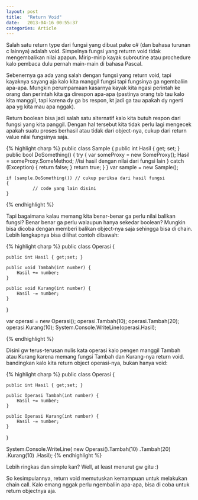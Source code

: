 ```yaml
---
layout: post
title:  "Return Void"
date:   2013-04-16 00:55:37
categories: Article
---
```

Salah satu return type dari fungsi yang dibuat pake c# (dan bahasa turunan c lainnya) adalah void. Simpelnya fungsi yang returrn void tidak mengembalikan nilai apapun. Mirip-mirip kayak subroutine atau prochedure kalo pembaca dulu pernah main-main di bahasa Pascal.

Sebenernya ga ada yang salah dengan fungsi yang return void, tapi  kayaknya sayang aja kalo kita manggil fungsi tapi fungsinya ga ngembaliin apa-apa. Mungkin perumpamaan kasarnya kayak kita ngasi perintah ke orang dan perintah kita ga direspon apa-apa (pastinya orang tsb tau kalo kita manggil, tapi karena dy ga bs respon, kt jadi ga tau apakah dy ngerti apa yg kita mau apa nggak).

Return boolean bisa jadi salah satu alternatif kalo kita butuh respon dari fungsi yang kita panggil. Dengan hal tersebut kita tidak perlu lagi mengecek apakah suatu proses berhasil atau tidak dari object-nya, cukup dari return value nilai fungsinya saja.

{% highlight charp %}
    public class Sample
    {
        public int Hasil { get; set; }
        public bool DoSomething()
        {
            try
            {
                var someProxy = new SomeProxy();
                Hasil = someProxy.SomeMethod; //isi hasil dengan nilai dari fungsi lain
            }
            catch (Exception)
            {
                return false;
            }
            return true;
        }
    }
    var sample = new Sample();

    if (sample.DoSomething()) // cukup periksa dari hasil fungsi
    {
              // code yang lain disini
    }

{% endhighlight %}

Tapi bagaimana kalau memang kita benar-benar ga perlu nilai balikan fungsi? Benar benar ga perlu walaupun hanya sekedar boolean? Mungkin bisa dicoba dengan memberi balikan object-nya saja sehingga bisa di chain. Lebih lengkapnya bisa dilihat contoh dibawah:

{% highlight charp %}
public class Operasi {

    public int Hasil { get;set; }

    public void Tambah(int number) {
        Hasil += number;
    }

    public void Kurang(int number) {
        Hasil -= number;
    }
}

var operasi = new Operasi();
operasi.Tambah(10);
operasi.Tambah(20);
operasi.Kurang(10);
System.Console.WriteLine(operasi.Hasil);

{% endhighlight %}

Disini gw terus-terusan nulis kata operasi kalo pengen manggil Tambah atau Kurang karena memang fungsi Tambah dan Kurang-nya return void. bandingkan kalo kita return object operasi-nya, bukan hanya void:

{% highlight charp %}
public class Operasi {

    public int Hasil { get;set; }

    public Operasi Tambah(int number) {
        Hasil += number;
    }

    public Operasi Kurang(int number) {
        Hasil -= number;
    }
}

System.Console.WriteLine(
     new Operasi().Tambah(10)
                  .Tambah(20)
                  .Kurang(10)
                  .Hasil);
{% endhighlight %}

Lebih ringkas dan simple kan? Well, at least menurut gw gitu :)

So kesimpulannya, return void memutuskan kemampuan untuk melakukan chain call. Kalo emang nggak perlu ngembaliin apa-apa, bisa di coba untuk return objectnya aja.